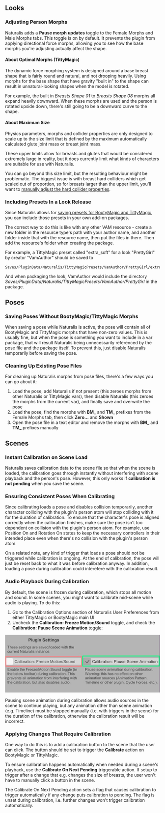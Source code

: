## Looks

### Adjusting Person Morphs

Naturalis adds a **Pause morph updates** toggle to the Female Morphs and Male Morphs tabs. This toggle is on by default. It prevents the plugin from applying directional force morphs, allowing you to see how the base morphs you're adjusting actually affect the shape.

#### About Optimal Morphs (TittyMagic)

The dynamic force morphing system is designed around a base breast shape that is fairly round and natural, and not drooping heavily. Using morphs for the base shape that have gravity "built in" to the shape can result in unnatural-looking shapes when the model is rotated.

For example, the built in *Breasts Shape 01* to *Breasts Shape 08* morphs all expand heavily downward. When these morphs are used and the person is rotated upside down, there's still going to be a downward curve to the shape.

#### About Maximum Size

Physics parameters, morphs and collider properties are only designed to scale up to the size limit that is defined by the maximum automatically calculated glute joint mass or breast joint mass.

These upper limits allow for breasts and glutes that would be considered extremely large in reality, but it does currently limit what kinds of characters are suitable for use with Naturalis.

You can go beyond this size limit, but the resulting behaviour might be problematic. The biggest issue is with breast hard colliders which get scaled out of proportion, so for breasts larger than the upper limit, you'll want to [manually adjust the hard collider properties](/docs/naturalis/v1_0/hard_colliders/).

### Including Presets In a Look Release

Since Naturalis allows for [saving presets for BootyMagic and TittyMagic](/docs/naturalis/v1_0/saving_and_loading_presets/), you can include those presets in your own add-on packages.

The correct way to do this is like with any other VAM resource - create a new folder in the resource type's  path with your author name, and another folder inside that with the resource name, then put the files in there. Then add the resource's folder when creating the package.

For example, a TittyMagic preset called "extra_soft" for a look "PrettyGirl" by creator "VamAuthor" should be saved to

```
Saves/PluginData/Naturalis/TittyMagicPresets/VamAuthor/PrettyGirl/extra_soft.json
```

And when packaging the look, VamAuthor would include the directory *Saves/PluginData/Naturalis/TittyMagicPresets/VamAuthor/PrettyGirl* in the package.

## Poses

### Saving Poses Without BootyMagic/TittyMagic Morphs

When saving a pose while Naturalis is active, the pose will contain all of BootyMagic and TittyMagic morphs that have non-zero values. This is usually fine, but when the pose is something you want to include in a var package, that will result Naturalis being unnecessarily referenced by the pose file and the package itself. To prevent this, just disable Naturalis temporarily before saving the pose.

### Cleaning Up Existing Pose Files

For cleaning up Naturalis morphs from pose files, there's a few ways you can go about it:

1. Load the pose, add Naturalis if not present (this zeroes morphs from other Naturalis or TittyMagic vars), then disable Naturalis (this zeroes the morphs from the current var), and finally save and overwrite the pose
2. Load the pose, find the morphs with **BM_** and **TM_** prefixes from the Female Morphs tab, then click **Zero...** and **Shown**
3. Open the pose file in a text editor and remove the morphs with **BM_** and **TM_** prefixes manually

## Scenes

### Instant Calibration on Scene Load

Naturalis saves calibration data to the scene file so that when the scene is loaded, the calibration goes through instantly without interfering with scene playback and the person's pose. However, this only works if **calibration is not pending** when you save the scene.

### Ensuring Consistent Poses When Calibrating

Since calibrating loads a pose and disables collision temporarily, another character colliding with the plugin's person atom will stop colliding with it for the duration of calibration. To ensure that the character's pose is aligned correctly when the calibration finishes, make sure the pose isn't too dependent on collision with the plugin's person atom. For example, use Position On and Rotation On states to keep the necessary controllers in their intended place even when there's no collision with the plugin's person atom.

On a related note, any kind of trigger that loads a pose should not be triggered while calibration is ongoing. At the end of calibration, the pose will just be reset back to what it was before calibration anyway. In addition, loading a pose during calibration could interefere with the calibration result.

### Audio Playback During Calibration

By default, the scene is frozen during calibration, which stops all motion and sound. In some scenes, you might want to calibrate mid-scene while audio is playing. To do this:

1. Go to the Calibration Options section of Naturalis User Preferences from either TittyMagic or BootyMagic main UI
2. Uncheck the **Calibration: Freeze Motion/Sound** toggle, and check the **Calibration: Pause Scene Animation** toggle:

![1_0_calibration_options.jpg](/assets/screens/naturalis/1_0_calibration_options.jpg)

Pausing scene animation during calibration allows audio sources in the scene to continue playing, but any animation other than scene animation (e.g. Timeline) must be stopped manually (i.e. with triggers in the scene) for the duration of the calibration, otherwise the calibration result will be incorrect.

### Applying Changes That Require Calibration

One way to do this is to add a calibration button to the scene that the user can click. The button should be set to trigger the **Calibrate** action on BootyMagic or TittyMagic.

To ensure calibration happens automatically when needed during a scene's playback, use the **Calibrate On Next Pending** triggerable action. If setup to trigger after a change that e.g. changes the size of breasts, the user won't have to manually click a button in the scene.

The Calibrate On Next Pending action sets a flag that causes calibration to trigger automatically if any change puts calibration to pending. The flag is unset during calibration, i.e. further changes won't trigger calibration automatically.
